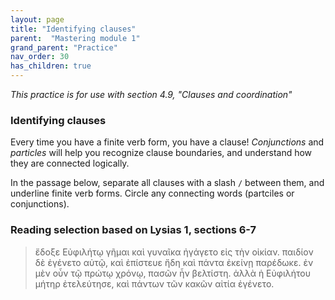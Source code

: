 ```yaml
---
layout: page
title: "Identifying clauses"
parent:  "Mastering module 1"
grand_parent: "Practice"
nav_order: 30
has_children: true
---
```


*This practice is for use with section 4.9, "Clauses and coordination"*


### Identifying clauses


Every time you have a finite verb form, you have a clause!  *Conjunctions* and *particles* will help you recognize clause boundaries, and understand how they are connected logically.

In the passage below, separate all clauses with a slash `/`  between them, and underline finite verb forms.  Circle any connecting words (partciles or conjunctions).

### Reading selection based on Lysias 1, sections 6-7


> ἔδοξε Εὐφιλήτῳ γῆμαι καὶ γυναῖκα ἠγάγετο εἰς τὴν οἰκίαν. παιδίον δὲ ἐγένετο αὐτῷ, καὶ ἐπίστευε ἤδη καὶ πάντα ἐκείνῃ παρέδωκε. ἐν μὲν οὖν τῷ πρώτῳ χρόνῳ, πασῶν ἦν βελτίστη. ἀλλὰ ἡ Εὐφιλήτου μήτηρ ἐτελεύτησε, καὶ πάντων τῶν κακῶν αἰτία ἐγένετο.


